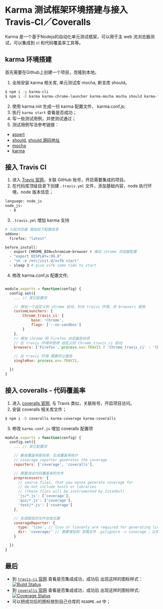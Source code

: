 # Karma 测试框架环境搭建与接入 Travis-CI／Coveralls
Karma 是一个基于Nodejs的自动化单元测试框架，可以用于主 web 流浏览器测试，可以集成到 ci 和代码覆盖率工具等。  
## karma 环境搭建
首先需要在Github上创建一个项目，克隆到本地。
1. 全局安装 karma 相关库, 单元测试库 mocha, 断言库 should。
```sh
$ npm i -g karma-cli
$ npm i -D karma karma-chrome-launcher karma-mocha mocha should karma-firefox-launcher
```
2. 使用 karma init 生成一份 karma 配置文件， karma.conf.js;
3. 执行 `karma start` 查看是否成功；
4. 写一些测试用例，并使测试通过；
5. 测试用例写法参考链接：
  - [assert](http://nodejs.cn/api/assert.html)
  - [should](https://my.oschina.net/u/1753171/blog/291817), [should 源码地址](https://github.com/shouldjs/should.js)
  - [mocha](https://mochajs.org/)
  - [karma](http://karma-runner.github.io/)

## 接入 Travis CI

1. 进入 [Travis 官网](https://travis-ci.org/)，关联 GitHub 账号，开启需要集成的项目。  
2. 在代码库顶级目录下创建 `.travis.yml` 文件，添加基础内容，node 执行环境，node 版本信息；

  ```sh
  language: node_js
  node_js:
    - 8
  ```

3. `.travis.yml` 增加 karma 支持

  ```sh
  # 火狐浏览器 增加如下配置信息
  addons:
    firefox: "latest"

  before_install:
    - export CHROME_BIN=chromium-browser # 增加 chrome 浏览器配置
    - "export DISPLAY=:99.0"
    - "sh -e /etc/init.d/xvfb start"
    - sleep 3 # give xvfb some time to start
  ```

4. 修改 karma.conf.js 配置文件;

  ```js

  module.exports = function(config) {
    config.set({
      ... // 其它配置项

      // 增加一个自定义的 chrome 启动，针对 traivs 环境，供 browsers 使用
      customLaunchers: {
          Chrome_travis_ci: {
              base: 'Chrome',
              flags: ['--no-sandbox']
          }
      },
      // 增加 chrome 和 Firefox 浏览器启动项
      // 在 travis 环境中使用 自定义的 Chrome_travis_ci 启动
      browsers: ['Firefox', process.env.TRAVIS ? 'Chrome_travis_ci' : 'Chrome'],

      // 在 travis 环境 需要终止服务
      singleRun: process.env.TRAVIS,

    })
  }
  ```

## 接入 coveralls - 代码覆盖率

1. 进入 [coveralls 官网](https://coveralls.io/), 与 Travis 类似，关联账号，开启项目访问。
2. 安装 coveralls 相关库文件；

```sh
$ npm i -D coveralls karma-coverage karma-coveralls
```

3. 修改 `karma.conf.js` 增加 coveralls 配置项

```js
module.exports = function(config) {
  config.set({
    ... // 其它配置项

    // 集成覆盖率报告库，生成覆盖率统计
    // coverage reporter generates the coverage
    reporters: ['coverage', 'coveralls'],

    // 需要测试代码覆盖率的文件
    preprocessors: {
      // source files, that you wanna generate coverage for
      // do not include tests or libraries
      // (these files will be instrumented by Istanbul)
      'js/*.js': ['coverage'],
      'quz/*.js': ['coverage'],
      'test/*.js': ['coverage']
    },

    // 生成报告的文件存放位置
    coverageReporter: {
      type: 'lcov', // lcov or lcovonly are required for generating lcov.info files
      dir: 'coverage/' // 需要增加到 忽略文件 .gitignore -> coverage ，以免提交到仓库
    }

  })
}
```

## 最后

- 到 [`travis-ci` 官网](https://travis-ci.org/) 查看是否集成成功，成功后 出现这样的图标样式：[![Build Status](https://travis-ci.org/Ivanwangcy/homework1.svg?branch=master)](https://travis-ci.org/Ivanwangcy/homework1)
- 到 [`coveralls` 官网](https://coveralls.io/) 查看是否集成成功，成功后 出现这样的图标样式:
[![Coverage Status](https://coveralls.io/repos/github/Ivanwangcy/homework1/badge.svg?branch=master)](https://coveralls.io/github/Ivanwangcy/homework1?branch=master)
- 可以把成功后的图标放到自己仓库的 `README.md` 中；
